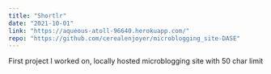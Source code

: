 ```yaml
---
title: "Shortlr"
date: "2021-10-01"
link: "https://aqueous-atoll-96640.herokuapp.com/"
repo: "https://github.com/cerealenjoyer/microblogging_site-DASE"
---
```


First project I worked on, locally hosted microblogging site with 50 char limit
